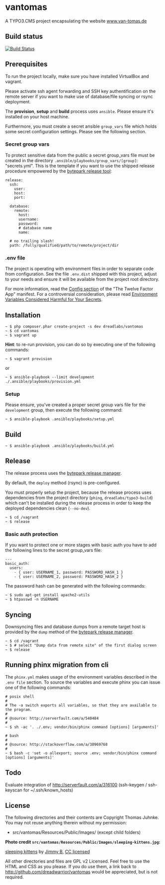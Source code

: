 # vantomas

A TYPO3.CMS project encapsulating the website www.van-tomas.de

## Build status

[![Build Status](https://travis-ci.org/dreadwarrior/vantomas.svg?branch=master)](https://travis-ci.org/dreadwarrior/vantomas)

## Prerequisites

To run the project locally, make sure you have installed VirtualBox and vagrant.

Please activate ssh agent forwarding and SSH key authentification on the remote
server if you want to make use of database/file syncing or rsync deployment.

The **provision**, **setup** and **build** process uses `ansible`. Please ensure
it's installed on your host machine.

Furthermore, you must create a secret ansible `group_vars` file which holds some 
secret  configuration settings. Please see the following section.

### Secret group vars

To protect sensitive data from the public a secret group_vars file must be created 
in the directory `.ansible/playbooks/group_vars/[group]`: "secrets.yml". This is
the template if you want to use the shipped release  procedure empowered by the 
[bytepark release tool](http://github.com/bytepark/release):

    release:
      ssh:
        user:
        host:
        port:

      database:
        remote:
          host:
          username:
          password:
          # database name
          name:

      # no trailing slash!
      path: /fully/qualified/path/to/remote/project/dir

### .env file

The project is operating with environment files in order to separate code from 
configuration. See the file `.env.dist` shipped with this project, adjust to your
needs and ensure it will be available from the project root directory.

For more information, read the [Config section](http://12factor.net/config) of the
"The Twelve Factor App" manifest. For a controversial consideration, please read
[Environment Variables Considered Harmful for Your Secrets](http://movingfast.io/articles/environment-variables-considered-harmful/).

## Installation

    ~ $ php composer.phar create-project -s dev dreadlabs/vantomas
    ~ $ cd vantomas
    ~ $ vagrant up

**Hint**: to re-run provision, you can do so by executing one of the following commands:

    ~ $ vagrant provision

or

    ~ $ ansible-playbook --limit development ./.ansible/playbooks/provision.yml

### Setup

Please ensure, you've created a proper secret group vars file for the `development` group, 
then execute the following command:

    ~ $ ansible-playbook .ansible/playbooks/setup.yml

## Build

    ~ $ ansible-playbook .ansible/playbooks/build.yml

## Release

The release process uses the [bytepark release manager](https://github.com/bytepark/release).

By default, the `deploy` method (rsync) is pre-configured.

You must properly setup the project, because the release process uses dependencies
from the project directory (`phing`, `dreadlabs/typo3-build`) which can't be installed
during the release process in order to keep the deployed dependencies clean (`--no-dev`).

    ~ $ cd /vagrant
    ~ $ release

### Basic auth protection

If you want to protect one or more stages with basic auth you have to add the following lines
to the secret group_vars file:

    ---
    basic_auth:
      users:
        - { user: USERNAME_1, password: PASSWORD_HASH_1 }
        - { user: USERNAME_2, password: PASSWORD_HASH_2 }

The password hash can be generated with the following commands:

    ~ $ sudo apt-get install apache2-utils
    ~ $ htpasswd -n USERNAME

## Syncing

Downsyncing files and database dumps from a remote target host is provided by the
`dump` method of the [bytepark release manager](https://github.com/bytepark/release>).

    ~ $ cd /vagrant
    ~ $ # select "Dump data from remote site" of the first dialog screen
    ~ $ release

## Running phinx migration from cli

The `phinx.yml` makes usage of the environment variables described in the `.env file`
section. To source the variables and execute phinx you can issue one of the following commands:

    # posix shell
    #
    # The -a switch exports all variables, so that they are available to the program.
    #
    # @source: http://serverfault.com/a/540484
    #
    ~ $ sh -ac '. ./.env; vendor/bin/phinx command [options] [arguments]'

    # bash
    #
    # @source: http://stackoverflow.com/a/30969768
    #
    ~ $ bash -c 'set -o allexport; source .env; vendor/bin/phinx command [options] [arguments]'

## Todo

Evaluate integration of http://serverfault.com/a/316100 (ssh-keygen / ssh-keyscan for ~/.ssh/known_hosts)

## License

The following directories and their contents are Copyright Thomas Juhnke. You
may not reuse anything therein without my permission:

- src/vantomas/Resources/Public/Images/ (except child folders)


**Photo credit `src/vantomas/Resources/Public/Images/sleeping-kittens.jpg`:**

[sleeping kittens](https://www.flickr.com/photos/96828128@N02/14447262431) by 
[Jimmy B](https://www.flickr.com/photos/96828128@N02/), 
[CC licensed](https://creativecommons.org/licenses/by/2.0/)

All other directories and files are GPL v2 Licensed. Feel free to use the HTML
and CSS as you please. If you do use them, a link back to
http://github.com/dreadwarrior/vantomas would be appreciated, but is not required.

